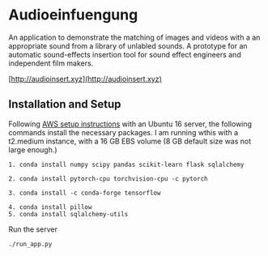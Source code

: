 # Audioeinfuengung

An application to demonstrate the matching of images and videos with a an appropriate sound from a library of unlabled sounds. A prototype for an automatic sound-effects insertion tool for sound effect engineers and independent film makers. 

[http://audioinsert.xyz](http://audioinsert.xyz)

## Installation and Setup

Following [AWS setup instructions](https://docs.google.com/presentation/d/1EjBfDnIauu9L5LIH_79XqIWkWfCeB1AA99Q7rD75W_I/edit#slide=id.p) with an Ubuntu 16 server, the following commands install the necessary packages. I am running wthis with a t2.medium instance, with a 16 GB EBS volume (8 GB default size was not large enough.)

```
1. conda install numpy scipy pandas scikit-learn flask sqlalchemy

2. conda install pytorch-cpu torchvision-cpu -c pytorch

3. conda install -c conda-forge tensorflow

4. conda install pillow
5. conda install sqlalchemy-utils
```

Run the server

```
./run_app.py
```



